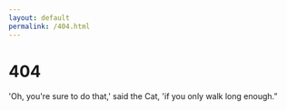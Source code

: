 ```yaml
---
layout: default
permalink: /404.html
---
```


# 404
'Oh, you're sure to do that,' said the Cat, 'if you only walk long enough.”
